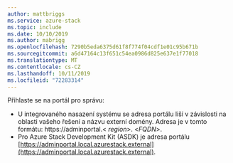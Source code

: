 ```yaml
---
author: mattbriggs
ms.service: azure-stack
ms.topic: include
ms.date: 10/10/2019
ms.author: mabrigg
ms.openlocfilehash: 7290b5eda6375d61f8f774f04cdf1e01c95b671b
ms.sourcegitcommit: a6d47164c13f651c54ea0986d825e637e1f77018
ms.translationtype: MT
ms.contentlocale: cs-CZ
ms.lasthandoff: 10/11/2019
ms.locfileid: "72283314"
---
```

Přihlaste se na portál pro správu:
- U integrovaného nasazení systému se adresa portálu liší v závislosti na oblasti vašeho řešení a názvu externí domény. Adresa je v tomto formátu: https://adminportal.&lt; *region*&gt;. &lt;*FQDN*&gt;.
- Pro Azure Stack Development Kit (ASDK) je adresa portálu [https://adminportal.local.azurestack.external](https://adminportal.local.azurestack.external).